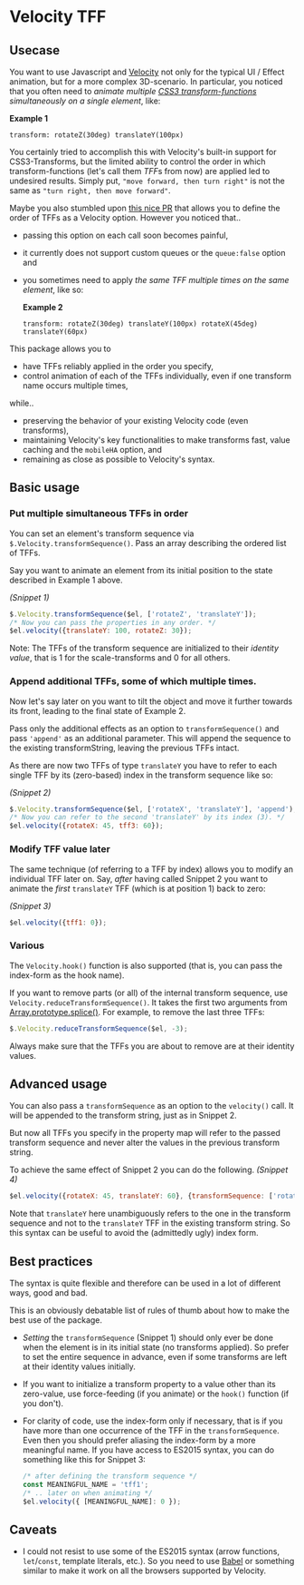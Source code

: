 # Velocity TFF

## Usecase
You want to use Javascript and [Velocity] not only for the typical UI / Effect animation, but for a more complex 3D-scenario.
In particular, you noticed that you often need to *animate multiple [CSS3 transform-functions] simultaneously on a single element*, like:

**Example 1**
```
transform: rotateZ(30deg) translateY(100px)
```

You certainly tried to accomplish this with Velocity's built-in support for CSS3-Transforms, but the limited ability to control the order in which transform-functions (let's call them *TFF*s from now) are applied led to undesired results. Simply put, `"move forward, then turn right"` is not the same as `"turn right, then move forward"`.

Maybe you also stumbled upon [this nice PR] that allows you to define the order of TFFs as a Velocity option. However you noticed that..

* passing this option on each call soon becomes painful,
* it currently does not support custom queues or the `queue:false` option and
* you sometimes need to apply *the same TFF multiple times on the same element*, like so:

    **Example 2**
    ```
    transform: rotateZ(30deg) translateY(100px) rotateX(45deg) translateY(60px)
    ```

This package allows you to

- have TFFs reliably applied in the order you specify,
- control animation of each of the TFFs individually, even if one transform name occurs multiple times,

while..
- preserving the behavior of your existing Velocity code (even transforms),
- maintaining Velocity's key functionalities to make transforms fast, value caching and the `mobileHA` option, and
- remaining as close as possible to Velocity's syntax.

## Basic usage
### Put multiple simultaneous TFFs in order
You can set an element's transform sequence via `$.Velocity.transformSequence()`. Pass an array describing the ordered list of TFFs. 

Say you want to animate an element from its initial position to the state described in Example 1 above.

*(Snippet 1)*
```javascript
$.Velocity.transformSequence($el, ['rotateZ', 'translateY']);
/* Now you can pass the properties in any order. */
$el.velocity({translateY: 100, rotateZ: 30});
```

Note: The TFFs of the transform sequence are initialized to their *identity value*, that is 1 for the scale-transforms and 0 for all others.

### Append additional TFFs, some of which multiple times.
Now let's say later on you want to tilt the object and move it further towards its front, leading to the final state of Example 2.

Pass only the additional effects as an option to `transformSequence()` and pass `'append'` as an additional parameter. This will append the sequence to the existing transformString, leaving the previous TFFs intact.

As there are now two TFFs of type `translateY` you have to refer to each single TFF by its (zero-based) index in the transform sequence like so:

*(Snippet 2)*
```javascript
$.Velocity.transformSequence($el, ['rotateX', 'translateY'], 'append');
/* Now you can refer to the second 'translateY' by its index (3). */
$el.velocity({rotateX: 45, tff3: 60});
```

### Modify TFF value later
The same technique (of referring to a TFF by index) allows you to modify an individual TFF later on. Say, *after* having called Snippet 2 you want to animate the *first* `translateY` TFF (which is at position 1) back to zero:

*(Snippet 3)*
```javascript
$el.velocity({tff1: 0});
```

### Various
The `Velocity.hook()` function is also supported (that is, you can pass the index-form as the hook name).

If you want to remove parts (or all) of the internal transform sequence, use `Velocity.reduceTransformSequence()`. It takes the first two arguments from [Array.prototype.splice()]. For example, to remove the last three TFFs:
```javascript
$.Velocity.reduceTransformSequence($el, -3);
```
Always make sure that the TFFs you are about to remove are at their identity values.

## Advanced usage
You can also pass a `transformSequence` as an option to the `velocity()` call. It will be appended to the transform string, just as in Snippet 2.

But now all TFFs you specify in the property map will refer to the passed transform sequence and never alter the values in the previous transform string.

To achieve the same effect of Snippet 2 you can do the following.
*(Snippet 4)*
```javascript
$el.velocity({rotateX: 45, translateY: 60}, {transformSequence: ['rotateX', 'translateY']});
```
Note that `translateY` here unambiguously refers to the one in the transform sequence and not to the `translateY` TFF in the existing transform string. So this syntax can be useful to avoid the (admittedly ugly) index form.

## Best practices
The syntax is quite flexible and therefore can be used in a lot of different ways, good and bad.

This is an obviously debatable list of rules of thumb about how to make the best use of the package.
- *Setting* the `transformSequence` (Snippet 1) should only ever be done when the element is in its initial state (no transforms applied). So prefer to set the entire sequence in advance, even if some transforms are left at their identity values initially.
- If you want to initialize a transform property to a value other than its zero-value, use force-feeding (if you animate) or the `hook()` function (if you don't).
- For clarity of code, use the index-form only if necessary, that is if you have more than one occurrence of the TFF in the `transformSequence`. Even then you should prefer aliasing the index-form by a more meaningful name. If you have access to ES2015 syntax, you can do something like this for Snippet 3:

    ```javascript
    /* after defining the transform sequence */
    const MEANINGFUL_NAME = 'tff1';
    /* .. later on when animating */
    $el.velocity({ [MEANINGFUL_NAME]: 0 });
    ```

## Caveats
- I could not resist to use some of the ES2015 syntax (arrow functions, `let`/`const`, template literals, etc.). So you need to use [Babel] or something similar to make it work on all the browsers supported by Velocity.

[Velocity]: http://julian.com/research/velocity/
[CSS3 transform-functions]: https://drafts.csswg.org/css-transforms/#transform-functions
[this nice PR]: https://github.com/julianshapiro/velocity/pull/459
[Array.prototype.splice()]: https://developer.mozilla.org/en-US/docs/Web/JavaScript/Reference/Global_Objects/Array/splice
[Babel]: https://babeljs.io/
